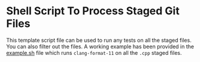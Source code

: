 # Shell Script To Process Staged Git Files

This template script file can be used to run any tests on all the staged files. You can also filter out the files. A working example has been provided in the [example.sh](example.sh) file which runs `clang-format-11` on all the `.cpp` staged files.